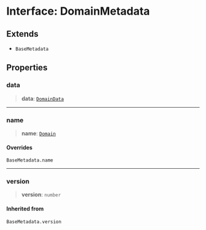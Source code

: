 # Interface: DomainMetadata

## Extends

- `BaseMetadata`

## Properties

### data

> **data**: [`DomainData`](DomainData.md)

***

### name

> **name**: [`Domain`](../enumerations/MetadataType.md#domain)

#### Overrides

`BaseMetadata.name`

***

### version

> **version**: `number`

#### Inherited from

`BaseMetadata.version`
